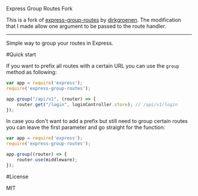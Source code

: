Express Group Routes Fork

This is a fork of [express-group-routes](https://www.npmjs.com/package/express-group-routes) by [dirkgroenen](https://www.npmjs.com/~dirkgroenen).
The modification that I made allow one argument to be passed to the route handler.

--------------------

Simple way to group your routes in Express.

#Quick start

If you want to prefix all routes with a certain URL you can use the `group` method as following: 

```javascript
var app = require('express');
require('express-group-routes');

app.group("/api/v1", (router) => {
    router.get("/login", loginController.store); // /api/v1/login 
});
```

In case you don't want to add a prefix but still need to group certain routes you can leave the first parameter and go straight for the function:

```javascript
var app = require('express');
require('express-group-routes');

app.group((router) => {
    router.use(middleware);
});
```

#License

MIT